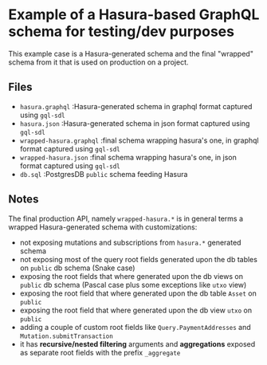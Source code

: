 # Example of a Hasura-based GraphQL schema for testing/dev purposes

This example case is a Hasura-generated schema and the final "wrapped" schema from it that is used on production on a project.

## Files
- `hasura.graphql`            :Hasura-generated schema in graphql format captured using  `gql-sdl`
- `hasura.json`               :Hasura-generated schema in json format captured using  `gql-sdl`
- `wrapped-hasura.graphql`    :final schema wrapping hasura's one, in graphql format captured using  `gql-sdl`
- `wrapped-hasura.json`       :final schema wrapping hasura's one, in json format captured using  `gql-sdl`
- `db.sql`                    :PostgresDB `public` schema feeding Hasura

## Notes
The final production API, namely `wrapped-hasura.*` is in general terms a wrapped Hasura-generated schema with customizations:
- not exposing mutations and subscriptions from `hasura.*` generated schema 
- not exposing most of the query root fields generated upon the db tables on `public` db schema (Snake case)
- exposing the root fields that where generated upon the db views on `public` db schema (Pascal case plus some exceptions like `utxo` view)
- exposing the root field that where generated upon the db table `Asset` on `public`
- exposing the root field that where generated upon the db view `utxo` on `public`
- adding a couple of custom root fields like `Query.PaymentAddresses` and `Mutation.submitTransaction`
- it has **recursive/nested filtering** arguments and **aggregations** exposed as separate root fields with the prefix `_aggregate`